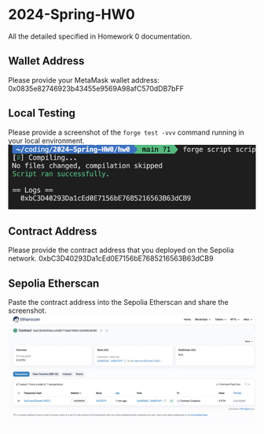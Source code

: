 # 2024-Spring-HW0

All the detailed specified in Homework 0 documentation.

## Wallet Address
Please provide your MetaMask wallet address:
0x0835e82746923b43455e9569A98afC570dDB7bFF

## Local Testing
Please provide a screenshot of the `forge test -vvv` command running in your local environment.
![Logs](
    hw0/logs.png
)

## Contract Address
Please provide the contract address that you deployed on the Sepolia network.
0xbC3D40293Da1cEd0E7156bE7685216563B63dCB9

## Sepolia Etherscan
Paste the contract address into the Sepolia Etherscan and share the screenshot.
![Etherscan](
    hw0/etherscan.png
)